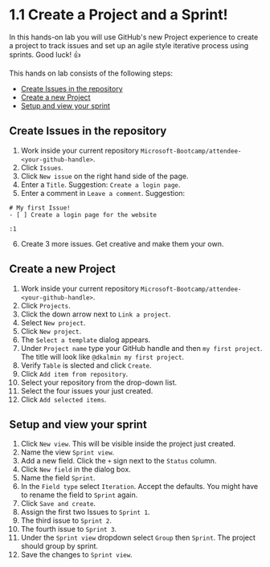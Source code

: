 # 1.1 Create a Project and a Sprint!

In this hands-on lab you will use GitHub's new Project experience to create a project to track issues and set up an agile style iterative process using sprints. Good luck! 👍

This hands on lab consists of the following steps:
- [Create Issues in the repository](#create-issues-in-the-repository)
- [Create a new Project](#create-a-new-project)
- [Setup and view your sprint](#setup-and-view-your-sprint)

## Create Issues in the repository
1. Work inside your current repository `Microsoft-Bootcamp/attendee-<your-github-handle>`.
2. Click `Issues`.
3. Click `New issue` on the right hand side of the page.
4. Enter a `Title`. Suggestion: `Create a login page`.
5. Enter a comment in `Leave a comment`. Suggestion:
```
# My first Issue! 
- [ ] Create a login page for the website

:1
```
6. Create 3 more issues. Get creative and make them your own.

## Create a new Project
1. Work inside your current repository `Microsoft-Bootcamp/attendee-<your-github-handle>`.
2. Click `Projects`.
3. Click the down arrow next to `Link a project`.
4. Select `New project`.
5. Click `New project`.
6. The `Select a template` dialog appears. 
7. Under `Project name` type your GitHub handle and then `my first project`. The title will look like `@dkalmin my first project`.
8. Verify `Table` is slected and click `Create`.
9. Click `Add item from repository`.
10. Select your repository from the drop-down list.
11. Select the four issues your just created.
12. Click `Add selected items`.

## Setup and view your sprint
1. Click `New view`. This will be visible inside the project just created.
2. Name the view `Sprint view`.
3. Add a new field. Click the `+` sign next to the `Status` column.
4. Click `New field` in the dialog box.
5. Name the field `Sprint`.
6. In the `Field type` select `Iteration`. Accept the defaults. You might have to rename the field to `Sprint` again.
7. Click `Save and create`.
8. Assign the first two Issues to `Sprint 1`.
9. The third issue to `Sprint 2`.
10. The fourth issue to `Sprint 3`.
11. Under the `Sprint view` dropdown select `Group` then `Sprint`. The project should group by sprint.
12. Save the changes to `Sprint view`.


